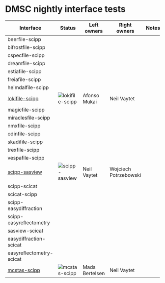 # DMSC nightly interface tests

| Interface | Status | Left owners | Right owners | Notes |
| --- | --- | --- | --- | --- |
| beerfile-scipp | | | | |
| bifrostfile-scipp | | | | |
| cspecfile-scipp | | | | |
| dreamfile-scipp | | | | |
| estiafile-scipp | | | | |
| freiafile-scipp | | | | |
| heimdalfile-scipp | | | | |
| [lokifile-scipp](https://github.com/dmsc-nightly/lokifile-scipp) | ![lokifile-scipp](https://github.com/dmsc-nightly/lokifile-scipp/actions/workflows/nightly.yml/badge.svg?branch=main) | Afonso Mukai | Neil Vaytet | |
| magicfile-scipp | | | | |
| miraclesfile-scipp | | | | |
| nmxfile-scipp | | | | |
| odinfile-scipp | | | | |
| skadifile-scipp | | | | |
| trexfile-scipp | | | | |
| vespafile-scipp | | | | |
| [scipp-sasview](https://github.com/dmsc-nightly/scipp-sasview) | ![scipp-sasview](https://github.com/dmsc-nightly/scipp-sasview/actions/workflows/nightly.yml/badge.svg?branch=main) | Neil Vaytet | Wojciech Potrzebowski | |
| scipp-scicat | | | | |
| scicat-scipp | | | | |
| scipp-easydiffraction | | | | |
| scipp-easyreflectometry | | | | |
| sasview-scicat | | | | |
| easydiffraction-scicat | | | | |
| easyreflectometry-scicat | | | | |
| [mcstas-scipp](https://github.com/dmsc-nightly/mcstas-scipp) | ![mcstas-scipp](https://github.com/dmsc-nightly/mcstas-scipp/actions/workflows/nightly.yml/badge.svg?branch=main) | Mads Bertelsen | Neil Vaytet | |
